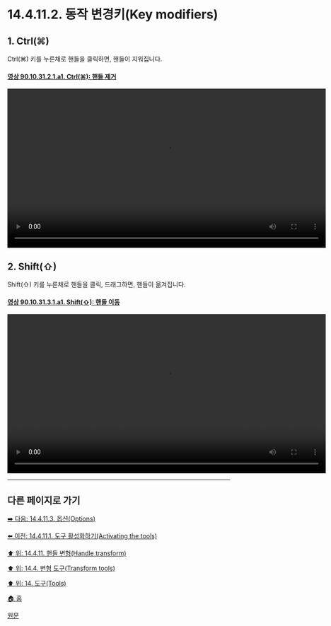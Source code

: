 # 14.4.11.2. 동작 변경키(Key modifiers)

<a id="14-04-11-02-s1"></a>

## 1. Ctrl(⌘)
Ctrl(⌘) 키를 누른채로 핸들을 클릭하면, 핸들이 지워집니다.

<a id="90-10-31-02-01-a1"></a>

#### [영상 90.10.31.2.1.a1. Ctrl(⌘): 핸들 제거](./90-10-31-02-01-remove_handle.md#90-10-31-02-01-a1)
<video controls="controls" width="720" src="https://github.com/wonder13662/gimp/assets/15767104/9bf24667-1fb0-4dea-9b0a-be569a27ea81"></video>

<a id="14-04-11-02-s2"></a>

## 2. Shift(⇧)
Shift(⇧) 키를 누른채로 핸들을 클릭, 드래그하면, 핸들이 옮겨집니다.

<a id="90-10-31-03-01-a1"></a>

#### [영상 90.10.31.3.1.a1. Shift(⇧): 핸들 이동](./90-10-31-03-01-move_handle.md#90-10-31-03-01-a1)
<video controls="controls" width="720" src="https://github.com/wonder13662/gimp/assets/15767104/9f6d8be9-b2a0-49ed-8e14-447d2293ab97"></video>

***

## 다른 페이지로 가기

[➡️ 다음: 14.4.11.3. 옵션(Options)](./14-04-11-03-options.md)

[⬅️ 이전: 14.4.11.1. 도구 활성화하기(Activating the tools)](./14-04-11-01-activating_the_tool.md)

[⬆️ 위: 14.4.11. 핸들 변형(Handle transform)](./14-04-11-00-handle-transform.md)

[⬆️ 위: 14.4. 변형 도구(Transform tools)](./14-04-00-transform-tools.md)

[⬆️ 위: 14. 도구(Tools)](./14-00-tools.md)

[🏠 홈](./00-home.md)

[원문](https://docs.gimp.org/2.10/ko/gimp-tool-handle-transform.html#idm16059)